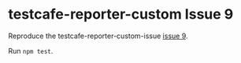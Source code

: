 # testcafe-reporter-custom Issue 9

Reproduce the testcafe-reporter-custom-issue [issue 9](https://github.com/ocassio/testcafe-reporter-custom/issues/9).

Run `npm test`.